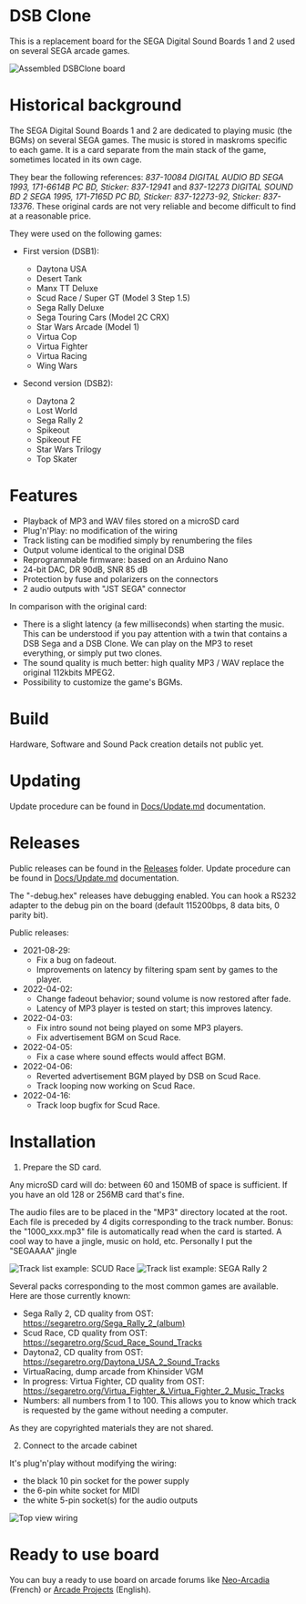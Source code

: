 # DSB Clone
This is a replacement board for the SEGA Digital Sound Boards 1 and 2 used on several SEGA arcade games.

![Assembled DSBClone board](Docs/assets/assembled-board.jpg)


# Historical background

The SEGA Digital Sound Boards 1 and 2 are dedicated to playing music (the BGMs) on several SEGA games. The music is stored in maskroms specific to each game. It is a card separate from the main stack of the game, sometimes located in its own cage.

They bear the following references: *837-10084 DIGITAL AUDIO BD SEGA 1993, 171-6614B PC BD, Sticker: 837-12941* and *837-12273 DIGITAL SOUND BD 2 SEGA 1995, 171-7165D PC BD, Sticker: 837-12273-92, Sticker: 837-13376*. These original cards are not very reliable and become difficult to find at a reasonable price.


They were used on the following games:

* First version (DSB1):
  * Daytona USA
  * Desert Tank
  * Manx TT Deluxe
  * Scud Race / Super GT (Model 3 Step 1.5)
  * Sega Rally Deluxe
  * Sega Touring Cars (Model 2C CRX)
  * Star Wars Arcade (Model 1)
  * Virtua Cop
  * Virtua Fighter
  * Virtua Racing
  * Wing Wars

* Second version (DSB2):
  * Daytona 2
  * Lost World
  * Sega Rally 2
  * Spikeout
  * Spikeout FE
  * Star Wars Trilogy
  * Top Skater


# Features

* Playback of MP3 and WAV files stored on a microSD card
* Plug'n'Play: no modification of the wiring
* Track listing can be modified simply by renumbering the files
* Output volume identical to the original DSB
* Reprogrammable firmware: based on an Arduino Nano
* 24-bit DAC, DR 90dB, SNR 85 dB
* Protection by fuse and polarizers on the connectors
* 2 audio outputs with "JST SEGA" connector


In comparison with the original card:
* There is a slight latency (a few milliseconds) when starting the music. This can be understood if you pay attention with a twin that contains a DSB Sega and a DSB Clone. We can play on the MP3 to reset everything, or simply put two clones.
* The sound quality is much better: high quality MP3 / WAV replace the original 112kbits MPEG2.
* Possibility to customize the game's BGMs.


# Build 

Hardware, Software and Sound Pack creation details not public yet.


# Updating

Update procedure can be found in [Docs/Update.md](Docs/Update.md) documentation.

# Releases

Public releases can be found in the [Releases](Releases/) folder. Update procedure can be found in [Docs/Update.md](Docs/Update.md) documentation.

The "-debug.hex" releases have debugging enabled. You can hook a RS232 adapter to the debug pin on the board (default 115200bps, 8 data bits, 0 parity bit).

Public releases:

* 2021-08-29: 
  * Fix a bug on fadeout. 
  * Improvements on latency by filtering spam sent by games to the player.
* 2022-04-02: 
  * Change fadeout behavior; sound volume is now restored after fade.
  * Latency of MP3 player is tested on start; this improves latency.
* 2022-04-03:
  * Fix intro sound not being played on some MP3 players.
  * Fix advertisement BGM on Scud Race.
* 2022-04-05:
  * Fix a case where sound effects would affect BGM.
* 2022-04-06:
  * Reverted advertisement BGM played by DSB on Scud Race.
  * Track looping now working on Scud Race.
* 2022-04-16:
  * Track loop bugfix for Scud Race.

# Installation

1. Prepare the SD card.

Any microSD card will do: between 60 and 150MB of space is sufficient. If you have an old 128 or 256MB card that's fine.

The audio files are to be placed in the "MP3" directory located at the root. Each file is preceded by 4 digits corresponding to the track number.
Bonus: the "1000_xxx.mp3" file is automatically read when the card is started. A cool way to have a jingle, music on hold, etc. Personally I put the "SEGAAAA" jingle 


![Track list example: SCUD Race](Docs/assets/tracklist-scud.jpg) ![Track list example: SEGA Rally 2](Docs/assets/tracklist-sr2.jpg)

Several packs corresponding to the most common games are available. Here are those currently known:
* Sega Rally 2, CD quality from OST: https://segaretro.org/Sega_Rally_2_(album)
* Scud Race, CD quality from OST: https://segaretro.org/Scud_Race_Sound_Tracks
* Daytona2, CD quality from OST: https://segaretro.org/Daytona_USA_2_Sound_Tracks
* VirtuaRacing, dump arcade from Khinsider VGM
* In progress: Virtua Fighter, CD quality from OST: https://segaretro.org/Virtua_Fighter_&_Virtua_Fighter_2_Music_Tracks
* Numbers: all numbers from 1 to 100. This allows you to know which track is requested by the game without needing a computer.

As they are copyrighted materials they are not shared.

2. Connect to the arcade cabinet

It's plug'n'play without modifying the wiring:
* the black 10 pin socket for the power supply
* the 6-pin white socket for MIDI
* the white 5-pin socket(s) for the audio outputs

![Top view wiring](Docs/assets/top-view-wiring.jpg)



# Ready to use board

You can buy a ready to use board on arcade forums like [Neo-Arcadia](https://www.neo-arcadia.com/forum/viewtopic.php?f=9&t=75510) (French) or [Arcade Projects](https://www.arcade-projects.com/threads/dsb-clone-digital-sound-board-sega.17832/) (English).
